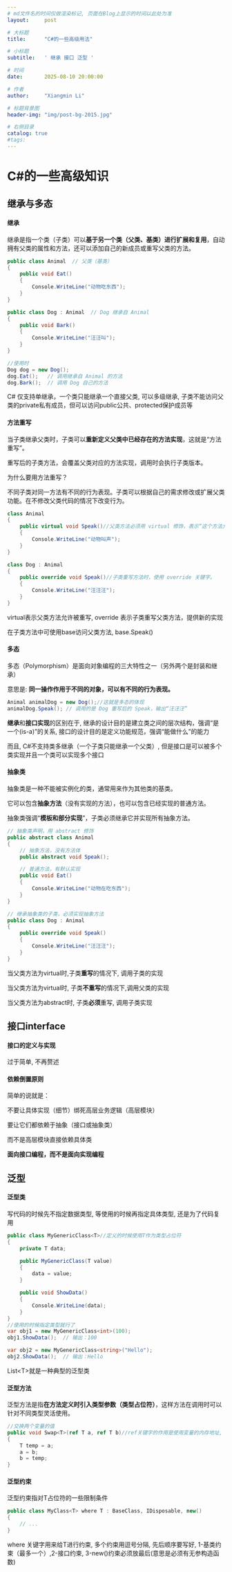 ```yaml
---
# md文件名的时间仅做渲染标记, 页面在Blog上显示的时间以此处为准
layout:     post

# 大标题
title:      "C#的一些高级用法"

# 小标题
subtitle:   ' 继承 接口 泛型 '

# 时间
date:       2025-08-10 20:00:00

# 作者
author:     "Xiangmin Li"

# 标题背景图
header-img: "img/post-bg-2015.jpg"

# 右侧目录
catalog: true
#tags:
---
```

<!--------------------以下为页面正文---------------------->

# C#的一些高级知识

## 继承与多态

#### 继承

继承是指一个类（子类）可以**基于另一个类（父类、基类）进行扩展和复用**，自动拥有父类的属性和方法，还可以添加自己的新成员或重写父类的方法。

```csharp
public class Animal  // 父类（基类）
{
    public void Eat()
    {
        Console.WriteLine("动物吃东西");
    }
}

public class Dog : Animal  // Dog 继承自 Animal
{
    public void Bark()
    {
        Console.WriteLine("汪汪叫");
    }
}

//使用时
Dog dog = new Dog();
dog.Eat();   // 调用继承自 Animal 的方法
dog.Bark();  // 调用 Dog 自己的方法


```


C# 仅支持单继承，一个类只能继承一个直接父类, 可以多级继承, 子类不能访问父类的private私有成员，但可以访问public公共、protected保护成员等

#### 方法重写

当子类继承父类时，子类可以**重新定义父类中已经存在的方法实现**，这就是“方法重写”。

重写后的子类方法，会覆盖父类对应的方法实现，调用时会执行子类版本。

为什么要用方法重写？

不同子类对同一方法有不同的行为表现。子类可以根据自己的需求修改或扩展父类功能。在不修改父类代码的情况下改变行为。

```csharp 
class Animal
{
    public virtual void Speak()//父类方法必须用 virtual 修饰，表示“这个方法允许被重写”。
    {
        Console.WriteLine("动物叫声");
    }
}

class Dog : Animal
{
    public override void Speak()//子类重写方法时，使用 override 关键字。
    {
        Console.WriteLine("汪汪汪");
    }
}
```


virtual表示父类方法允许被重写, override 表示子类重写父类方法，提供新的实现

在子类方法中可使用base访问父类方法, base.Speak()

#### 多态

多态（Polymorphism）是面向对象编程的三大特性之一（另外两个是封装和继承）

意思是: **同一操作作用于不同的对象，可以有不同的行为表现。**

```csharp 
Animal animalDog = new Dog();//这就是多态的体现
animalDog.Speak(); // 调用的是 Dog 重写后的 Speak，输出“汪汪汪”

```


**继承**和**接口实现**的区别在于, 继承的设计目的是建立类之间的层次结构，强调“是一个(is-a)”的关系, 接口的设计目的是定义功能规范，强调“能做什么”的能力

而且, C#不支持类多继承（一个子类只能继承一个父类）, 但是接口是可以被多个类实现并且一个类可以实现多个接口

#### 抽象类

抽象类是一种不能被实例化的类，通常用来作为其他类的基类。

它可以包含**抽象方法**（没有实现的方法），也可以包含已经实现的普通方法。

抽象类强调“**模板和部分实现**”，子类必须继承它并实现所有抽象方法。

```csharp 
// 抽象类声明，用 abstract 修饰
public abstract class Animal
{
    // 抽象方法，没有方法体
    public abstract void Speak();

    // 普通方法，有默认实现
    public void Eat()
    {
        Console.WriteLine("动物在吃东西");
    }
}

// 继承抽象类的子类，必须实现抽象方法
public class Dog : Animal
{
    public override void Speak()
    {
        Console.WriteLine("汪汪汪");
    }
}

```


当父类方法为virtual时,子类**重写**的情况下, 调用子类的实现

当父类方法为virtual时, 子类**不重写**的情况下,调用父类的实现

当父类方法为abstract时, 子类**必须**重写, 调用子类实现

## 接口interface

#### 接口的定义与实现

过于简单, 不再赘述

#### 依赖倒置原则

简单的说就是：

不要让具体实现（细节）绑死高层业务逻辑（高层模块）

要让它们都依赖于抽象（接口或抽象类）

而不是高层模块直接依赖具体类

**面向接口编程，而不是面向实现编程**

## 泛型

#### 泛型类

写代码的时候先不指定数据类型, 等使用的时候再指定具体类型,  还是为了代码复用

```csharp 
public class MyGenericClass<T>//定义的时候使用T作为类型占位符
{
    private T data;

    public MyGenericClass(T value)
    {
        data = value;
    }

    public void ShowData()
    {
        Console.WriteLine(data);
    }
}
//使用的时候指定类型就行了
var obj1 = new MyGenericClass<int>(100);
obj1.ShowData();  // 输出：100

var obj2 = new MyGenericClass<string>("Hello");
obj2.ShowData();  // 输出：Hello

```


List\<T>就是一种典型的泛型类

#### 泛型方法

泛型方法是指**在方法定义时引入类型参数（类型占位符）**，这样方法在调用时可以针对不同类型灵活使用。

```csharp 
//交换两个变量的值
public void Swap<T>(ref T a, ref T b)//ref关键字的作用是使用变量的内存地址, 这个方法直接修改了a和b的值, 且不依赖具体类型
{
    T temp = a;
    a = b;
    b = temp;
}

```


#### 泛型约束

泛型约束指对T占位符的一些限制条件

```csharp 
public class MyClass<T> where T : BaseClass, IDisposable, new()
{
    // ...
}

```


where 关键字用来给T进行约束, 多个约束用逗号分隔, 先后顺序要写好, 1-基类约束（最多一个）,2-接口约束, 3-new()约束必须放最后(意思是必须有无参构造函数)


